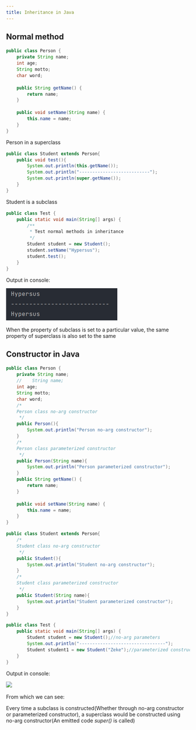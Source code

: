 ```yaml
---
title: Inheritance in Java
---
```


## Normal method

```java
public class Person {
    private String name;
    int age;
    String motto;
    char word;
    
	public String getName() {
        return name;
    }

    public void setName(String name) {
        this.name = name;
    }
}
```

Person in a superclass

```java
public class Student extends Person{
    public void test(){
        System.out.println(this.getName());
        System.out.println("---------------------------");
        System.out.println(super.getName());
    }
}
```

Student is a subclass

```java
public class Test {
    public static void main(String[] args) {
        /**
         * Test normal methods in inheritance
         */
        Student student = new Student();
        student.setName("Hypersus");
        student.test();
    }
}
```

Output in console:

![](normal.png)

When the property of subclass is set to a particular value, the same property of superclass is also set to the same

## Constructor in Java

```java
public class Person {
    private String name;
    //    String name;
    int age;
    String motto;
    char word;
    /*
    Person class no-arg constructor
     */
    public Person(){
        System.out.println("Person no-arg constructor");
    }
    /*
    Person class parameterized constructor
     */
    public Person(String name){
        System.out.println("Person parameterized constructor");
    }
    public String getName() {
        return name;
    }

    public void setName(String name) {
        this.name = name;
    }
}
```

```java
public class Student extends Person{
    /*
    Student class no-arg constructor
     */
    public Student(){
        System.out.println("Student no-arg constructor");
    }
    /*
    Student class parameterized constructor
     */
    public Student(String name){
        System.out.println("Student parameterized constructor");
    }
}
```

```java
public class Test {
    public static void main(String[] args) {
        Student student = new Student();//no-arg parameters
        System.out.println("---------------------------------");
        Student student1 = new Student("Zeke");//parameterized constructor
    }
}
```

Output in console:

![](\const.png)

From which we can see:

Every time a subclass is constructed(Whether through no-arg constructor or parameterized constructor), a superclass would be constructed using no-arg constructor(An emitted code *super()* is called) 

